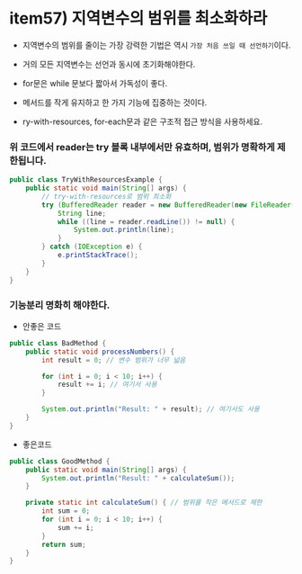 # item57) 지역변수의 범위를 최소화하라

- 지역변수의 범위를 줄이는 가장 강력한 기법은 역시 `가장 처음 쓰일 때 선언하기`이다.
- 거의 모든 지역변수는 선언과 동시에 초기화해야한다.

- for문은 while 문보다 짧아서 가독성이 좋다.
- 메서드를 작게 유지하고 한 가지 기능에 집중하는 것이다.
- ry-with-resources, for-each문과 같은 구조적 접근 방식을 사용하세요.

### 위 코드에서 reader는 try 블록 내부에서만 유효하며, 범위가 명확하게 제한됩니다.
```java
public class TryWithResourcesExample {
    public static void main(String[] args) {
        // try-with-resources로 범위 최소화
        try (BufferedReader reader = new BufferedReader(new FileReader("example.txt"))) {
            String line;
            while ((line = reader.readLine()) != null) {
                System.out.println(line);
            }
        } catch (IOException e) {
            e.printStackTrace();
        }
    }
}
```

### 기능분리 명화히 해야한다.
- 안좋은 코드
``` java
public class BadMethod {
    public static void processNumbers() {
        int result = 0; // 변수 범위가 너무 넓음

        for (int i = 0; i < 10; i++) {
            result += i; // 여기서 사용
        }

        System.out.println("Result: " + result); // 여기서도 사용
    }
}

```
- 좋은코드
```java
public class GoodMethod {
    public static void main(String[] args) {
        System.out.println("Result: " + calculateSum());
    }

    private static int calculateSum() { // 범위를 작은 메서드로 제한
        int sum = 0;
        for (int i = 0; i < 10; i++) {
            sum += i;
        }
        return sum;
    }
}
```